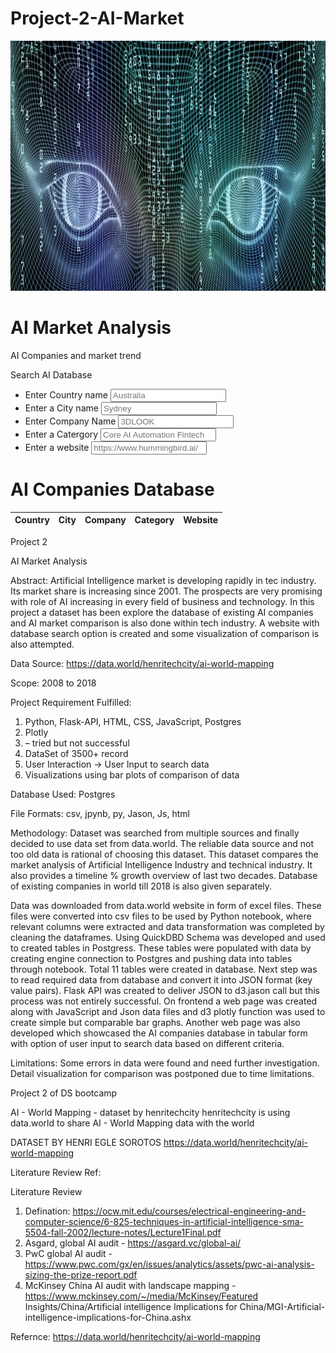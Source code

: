 # Project-2-AI-Market

<!DOCTYPE html>
<html>

<head>
  <meta charset="utf-8">
  <title>AI Market Analysis and Database Search</title>
  <meta name="viewport" content="width=device-width, initial-scale=1">
  <link rel="stylesheet" href="https://maxcdn.bootstrapcdn.com/bootswatch/3.3.7/superhero/bootstrap.min.css">
  <link href="https://fonts.googleapis.com/css?family=Ubuntu" rel="stylesheet">
  <link rel="stylesheet" href="static/css/style.css">
</head>

<body>
  <div class="wrapper">
    <nav class="navbar navbar-default">
      <div class="container-fluid">
        <div class="navbar-header">
          <!-- <a class="navbar-brand" href="index.html"> -->
            <img loading="lazy" class="wp-image-1422 avia_image" src="static/images/AI.jpeg"   height="400" width="1400" itemprop="thumbnailUrl">
          </a>
        </div>
      </div>
    </nav>
    <div class="hero text-center">
      <h1>AI Market Analysis </h1>
      <p>AI Companies and market trend</p>
    </div>
    <div class="container">
      <div class="row margin-top-50">
        <div class="col-md-12">
          <aside class="filters">
            <div class="panel panel-default">
              <div class="panel-heading">Search AI Database</div>
              <div class="panel-body">
                <div class="form-group">
                  <ul class="list-group" id="filters">
                    <li class="filter list-group-item">
                      <label for="date">Enter Country name</label>
                      <input class="form-control" id="Country" type="text" placeholder="Australia">
                    </li>
                    <li class="filter list-group-item">
                      <label for="city">Enter a City name</label>
                      <input class="form-control" id="City" type="text" placeholder="Sydney">
                    </li>
                    <li class="filter list-group-item">
                      <label for="state">Enter Company Name</label>
                      <input class="form-control" id="Name" type="text" placeholder="3DLOOK">
                    </li>
                    <li class="filter list-group-item">
                      <label for="country">Enter a Catergory</label>
                      <input class="form-control" id="Category" type="text" placeholder="Core AI Automation Fintech">
                    </li>
                    <li class="filter list-group-item">
                      <label for="shape">Enter a website</label>
                      <input class="form-control" id="Website" type="text" placeholder="https://www.hummingbird.ai/">
                    </li>
                  </ul>
                </div>
              </div>
            </div>
          </aside>
        </div>
        <div class="col-md-8">
          <div id="table-area" class="">
            <h1 class="text-center loader" id="loader">AI Companies Database</h1>
            <table id="ufo-table" class="table table-striped">
              <thead>
                <tr>
                  <th class="table-head">Country</th>
                  <th class="table-head">City</th>
                  <th class="table-head">Company</th>
                  <th class="table-head">Category</th>
                  <th class="table-head">Website</th>
                </tr>
              </thead>
              <tbody></tbody>
            </table>
          </div>
        </div>
      </div>
    </div>
    <footer class="footer">
      <span class="bottom">Project 2</span>
    </footer>
  </div>
  <script src="https://cdnjs.cloudflare.com/ajax/libs/d3/4.11.0/d3.js"></script>
  <script src="static/js/data.js"></script>
  <script src="static/js/app.js"></script>
</body>
</html>

AI Market Analysis

Abstract: 
Artificial Intelligence market is developing rapidly in tec industry. Its market share is increasing since 2001. The prospects are very promising with role of AI increasing in every field of business and technology. In this project a dataset has been explore the database of existing AI companies and AI market comparison is also done within tech industry. A website with database search option is created and some visualization of comparison is also attempted.

Data Source: https://data.world/henritechcity/ai-world-mapping

Scope: 2008 to 2018

Project Requirement Fulfilled:
1.    Python, Flask-API, HTML, CSS, JavaScript, Postgres
2.    Plotly
3.    – tried but not successful
4.    DataSet of 3500+ record
5.    User Interaction -> User Input to search data
6.    Visualizations using bar plots of comparison of data

Database Used: Postgres

File Formats: csv, jpynb, py, Jason, Js, html

Methodology:
Dataset was searched from multiple sources and finally decided to use data set from data.world. The reliable data source and not too old data is rational of choosing this dataset. This dataset compares the market analysis of Artificial Intelligence Industry and technical industry. It also provides a timeline % growth overview of last two decades. Database of existing companies in world till 2018 is also given separately. 

Data was downloaded from data.world website in form of excel files. These files were converted into csv files to be used by Python notebook, where relevant columns were extracted and data transformation was completed by cleaning the dataframes. Using QuickDBD Schema was developed and used to created tables in Postgress. These tables were populated with data by creating engine connection to Postgres and pushing data into tables through notebook. Total 11 tables were created in database.
Next step was to read required data from database and convert it into JSON format (key value pairs). Flask API was created to deliver JSON to d3.jason call but this process was not entirely successful.
On frontend a web page was created along with JavaScript and Json data files and d3 plotly function was used to create simple but comparable bar graphs. Another web page was also developed which showcased the AI companies database in tabular form with option of user input to search data based on different criteria.

Limitations:
Some errors in data were found and need further investigation. 
Detail visualization for comparison was postponed due to time limitations.



Project 2 of DS bootcamp

AI - World Mapping - dataset by henritechcity
henritechcity is using data.world to share AI - World Mapping data with the world

DATASET BY HENRI EGLE SOROTOS
https://data.world/henritechcity/ai-world-mapping


Literature Review Ref:

Literature Review

1. Defination: https://ocw.mit.edu/courses/electrical-engineering-and-computer-science/6-825-techniques-in-artificial-intelligence-sma-5504-fall-2002/lecture-notes/Lecture1Final.pdf
2. Asgard, global AI audit - https://asgard.vc/global-ai/
3. PwC global AI audit - https://www.pwc.com/gx/en/issues/analytics/assets/pwc-ai-analysis-sizing-the-prize-report.pdf
4. McKinsey China AI audit with landscape mapping - https://www.mckinsey.com/~/media/McKinsey/Featured Insights/China/Artificial intelligence Implications for China/MGI-Artificial-intelligence-implications-for-China.ashx

Refernce: https://data.world/henritechcity/ai-world-mapping


